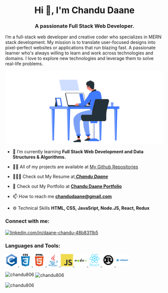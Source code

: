 <h1 align="center">Hi 👋, I'm Chandu Daane</h1>
<h3 align="center">A passionate Full Stack Web Developer.</h3>
<p>I’m a full-stack web developer and creative coder who specializes in MERN stack development. My mission is to translate user-focused designs into pixel-perfect websites or applications that run blazing fast. A passionate learner who's always willing to learn and work across technologies and domains. I love to explore new technologies and leverage them to solve real-life problems.
</p>

<!-- <p align="left"> <img src="https://komarev.com/ghpvc/?username=chandu806&label=Profile%20views&color=0e75b6&style=flat" alt="chandu806" /> </p>

<p align="left"> <a href="https://github.com/ryo-ma/github-profile-trophy"><img src="https://github-profile-trophy.vercel.app/?username=chandu806" alt="chandu806" /></a> </p>

<p align="left"> <a href="https://twitter.com/" target="blank"><img src="https://img.shields.io/twitter/follow/?logo=twitter&style=for-the-badge" alt="" /></a> </p> -->

<div align="center" ><img src = "https://raw.githubusercontent.com/mohammad2407/mohammad2407/main/gif-1.gif" /></div>

- 🌱 I’m currently learning **Full Stack Web Development and Data Structures & Algorithms.**

- 👨‍💻 All of my projects are available at [My Github Repositories](https://github.com/chandu806?tab=repositories)

- 👨🏻‍🎓 Check out My Resume at[ _**Chandu Daane**_](https://drive.google.com/file/d/1TVYWwn4I15T7qg9pZoKlgAu0sExXow_v/view?usp=sharing)

- 👤 Check out My Portfolio at [**Chandu Daane Portfolio**](https://portfolio-main-tau.vercel.app/)

- 📫 How to reach me **chandudaane@gmail.com**

- ⚙️ Technical Skills **HTML, CSS, JavaSript, Node.JS, React, Redux**

<!-- - 📄 Know about my experiences [https://drive.google.com/file/d/1TVYWwn4I15T7qg9pZoKlgAu0sExXow_v/view?usp=sharing](https://drive.google.com/file/d/1TVYWwn4I15T7qg9pZoKlgAu0sExXow_v/view?usp=sharing) -->

<h3 align="left">Connect with me:</h3>
<p align="left">
<a href="https://linkedin.com/in/linkedin.com/in/daane-chandu-48b8311b5" target="blank"><img align="center" src="https://raw.githubusercontent.com/rahuldkjain/github-profile-readme-generator/master/src/images/icons/Social/linked-in-alt.svg" alt="linkedin.com/in/daane-chandu-48b8311b5" height="30" width="40" /></a>
</p>

<h3 align="left">Languages and Tools:</h3>
<p align="left"> <a href="https://www.cprogramming.com/" target="_blank" rel="noreferrer"> <img src="https://raw.githubusercontent.com/devicons/devicon/master/icons/c/c-original.svg" alt="c" width="40" height="40"/> </a> <a href="https://www.w3schools.com/css/" target="_blank" rel="noreferrer"> <img src="https://raw.githubusercontent.com/devicons/devicon/master/icons/css3/css3-original-wordmark.svg" alt="css3" width="40" height="40"/> </a> <a href="https://www.w3.org/html/" target="_blank" rel="noreferrer"> <img src="https://raw.githubusercontent.com/devicons/devicon/master/icons/html5/html5-original-wordmark.svg" alt="html5" width="40" height="40"/> </a> <a href="https://www.java.com" target="_blank" rel="noreferrer"> <img src="https://raw.githubusercontent.com/devicons/devicon/master/icons/java/java-original.svg" alt="java" width="40" height="40"/> </a> <a href="https://developer.mozilla.org/en-US/docs/Web/JavaScript" target="_blank" rel="noreferrer"> <img src="https://raw.githubusercontent.com/devicons/devicon/master/icons/javascript/javascript-original.svg" alt="javascript" width="40" height="40"/> </a> <a href="https://nodejs.org" target="_blank" rel="noreferrer"> <img src="https://raw.githubusercontent.com/devicons/devicon/master/icons/nodejs/nodejs-original-wordmark.svg" alt="nodejs" width="40" height="40"/> </a> <a href="https://reactjs.org/" target="_blank" rel="noreferrer"> <img src="https://raw.githubusercontent.com/devicons/devicon/master/icons/react/react-original-wordmark.svg" alt="react" width="40" height="40"/> </a> <a href="https://www.rust-lang.org" target="_blank" rel="noreferrer"> <img src="https://raw.githubusercontent.com/devicons/devicon/master/icons/rust/rust-plain.svg" alt="rust" width="40" height="40"/> </a> <a href="https://webpack.js.org" target="_blank" rel="noreferrer"> <img src="https://raw.githubusercontent.com/devicons/devicon/d00d0969292a6569d45b06d3f350f463a0107b0d/icons/webpack/webpack-original-wordmark.svg" alt="webpack" width="40" height="40"/> </a> </p>

<p><img align="left" src="https://github-readme-stats.vercel.app/api/top-langs?username=chandu806&show_icons=true&locale=en&layout=compact" alt="chandu806" /></p>

<p>&nbsp;<img align="center" src="https://github-readme-stats.vercel.app/api?username=chandu806&show_icons=true&locale=en" alt="chandu806" /></p>

<p><img align="center" src="https://github-readme-streak-stats.herokuapp.com/?user=chandu806&" alt="chandu806" /></p>
